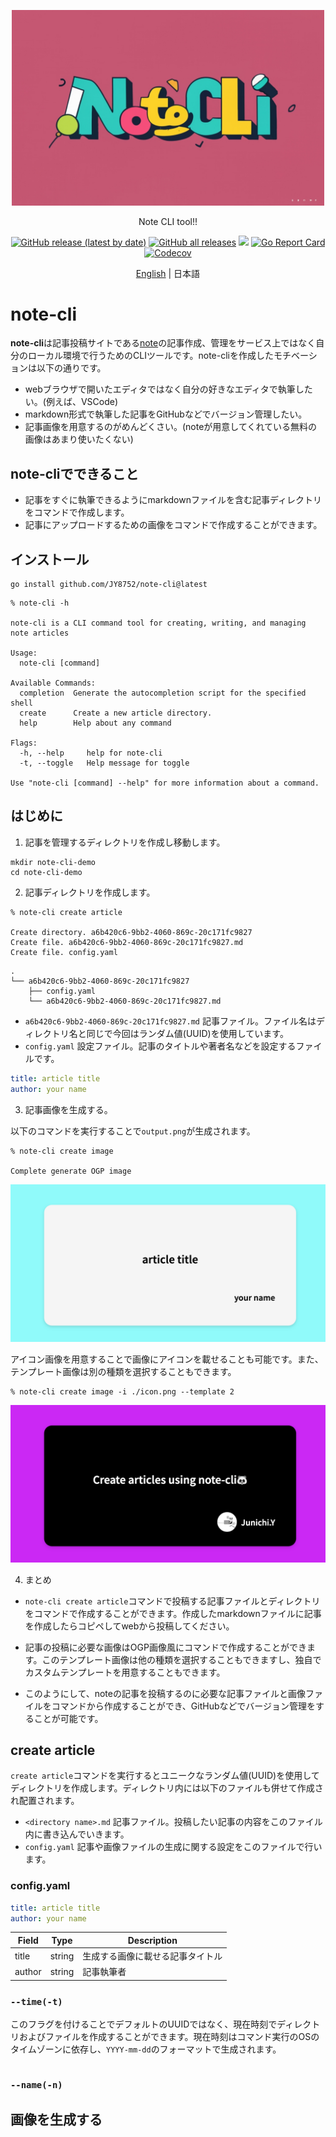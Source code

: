 <p align="center">
  <img src="./assets/logo.jpeg" width="500"/>
</p>

<p align="center">
Note CLI tool!!
</p>

<p align='center'>
<a href="https://github.com/JY8752/note-cli/releases/latest"><img alt="GitHub release (latest by date)" src="https://img.shields.io/github/v/release/JY8752/note-cli?style=flat"></a>
<a href="https://github.com/JY8752/note-cli/releases/latest"><img alt="GitHub all releases" src="https://img.shields.io/github/downloads/JY8752/note-cli/total?style=flat"></a>
<a href="./LICENSE"><img src="https://img.shields.io/github/license/JY8752/note-cli?style=flat" /></a>
<!-- <a href="https://github.com/JY8752/note-cli/actions/workflows/ci.yml"><img alt="GitHub Workflow Status" src="https://img.shields.io/github/actions/workflow/status/JY8752/note-cli/ci.yml?branch=main&logo=github&style=flat" /></a>
<a href="https://codeclimate.com/github/JY8752/note-cli/maintainability"><img alt="Code Climate maintainability" src="https://img.shields.io/codeclimate/maintainability/JY8752/note-cli?logo=codeclimate&style=flat" /></a> -->
<a href="https://goreportcard.com/report/github.com/JY8752/note-cli"><img alt="Go Report Card" src="https://goreportcard.com/badge/github.com/JY8752/note-cli" /></a>
<a href="https://codecov.io/github/JY8752/note-cli"><img alt="Codecov" src="https://img.shields.io/codecov/c/github/JY8752/note-cli?logo=codecov" /></a>
</p>

<p align="center">
<a href="./README.md">English</a> | 日本語
</p>

# note-cli

**note-cli**は記事投稿サイトである[note](https://note.com/)の記事作成、管理をサービス上ではなく自分のローカル環境で行うためのCLIツールです。note-cliを作成したモチベーションは以下の通りです。

- webブラウザで開いたエディタではなく自分の好きなエディタで執筆したい。(例えば、VSCode)
- markdown形式で執筆した記事をGitHubなどでバージョン管理したい。
- 記事画像を用意するのがめんどくさい。(noteが用意してくれている無料の画像はあまり使いたくない)

## note-cliでできること

- 記事をすぐに執筆できるようにmarkdownファイルを含む記事ディレクトリをコマンドで作成します。
- 記事にアップロードするための画像をコマンドで作成することができます。

## インストール

```
go install github.com/JY8752/note-cli@latest
```

```
% note-cli -h

note-cli is a CLI command tool for creating, writing, and managing note articles

Usage:
  note-cli [command]

Available Commands:
  completion  Generate the autocompletion script for the specified shell
  create      Create a new article directory.
  help        Help about any command

Flags:
  -h, --help     help for note-cli
  -t, --toggle   Help message for toggle

Use "note-cli [command] --help" for more information about a command.
```

## はじめに

1. 記事を管理するディレクトリを作成し移動します。

```
mkdir note-cli-demo
cd note-cli-demo
```

2. 記事ディレクトリを作成します。

```
% note-cli create article

Create directory. a6b420c6-9bb2-4060-869c-20c171fc9827
Create file. a6b420c6-9bb2-4060-869c-20c171fc9827.md
Create file. config.yaml
```

```
.
└── a6b420c6-9bb2-4060-869c-20c171fc9827
    ├── config.yaml
    └── a6b420c6-9bb2-4060-869c-20c171fc9827.md
```

- ```a6b420c6-9bb2-4060-869c-20c171fc9827.md``` 記事ファイル。ファイル名はディレクトリ名と同じで今回はランダム値(UUID)を使用しています。
- ```config.yaml``` 設定ファイル。記事のタイトルや著者名などを設定するファイルです。

```yaml:config.yaml
title: article title
author: your name 
```

3. 記事画像を生成する。

以下のコマンドを実行することで```output.png```が生成されます。

```
% note-cli create image

Complete generate OGP image
```

<img src="./assets/output.png"/>

アイコン画像を用意することで画像にアイコンを載せることも可能です。また、テンプレート画像は別の種類を選択することもできます。

```
% note-cli create image -i ./icon.png --template 2
```

<img src="./assets/output2.png"/>

4. まとめ

- ```note-cli create article```コマンドで投稿する記事ファイルとディレクトリをコマンドで作成することができます。作成したmarkdownファイルに記事を作成したらコピペしてwebから投稿してください。

- 記事の投稿に必要な画像はOGP画像風にコマンドで作成することができます。このテンプレート画像は他の種類を選択することもできますし、独自でカスタムテンプレートを用意することもできます。

- このようにして、noteの記事を投稿するのに必要な記事ファイルと画像ファイルをコマンドから作成することができ、GitHubなどでバージョン管理をすることが可能です。

## create article

```create article```コマンドを実行するとユニークなランダム値(UUID)を使用してディレクトリを作成します。ディレクトリ内には以下のファイルも併せて作成され配置されます。

- ```<directory name>.md``` 記事ファイル。投稿したい記事の内容をこのファイル内に書き込んでいきます。
- ```config.yaml``` 記事や画像ファイルの生成に関する設定をこのファイルで行います。

### config.yaml

```yaml
title: article title
author: your name
```

| Field | Type | Description |
| --- | --- | --- |
|title|string|生成する画像に載せる記事タイトル|
|author|string|記事執筆者|

### ```--time(-t)```

このフラグを付けることでデフォルトのUUIDではなく、現在時刻でディレクトリおよびファイルを作成することができます。現在時刻はコマンド実行のOSのタイムゾーンに依存し、```YYYY-mm-dd```のフォーマットで生成されます。

```

```

### ```--name(-n)```

## 画像を生成する